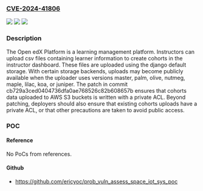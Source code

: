 ### [CVE-2024-41806](https://cve.mitre.org/cgi-bin/cvename.cgi?name=CVE-2024-41806)
![](https://img.shields.io/static/v1?label=Product&message=edx-platform&color=blue)
![](https://img.shields.io/static/v1?label=Version&message=%3D%20%3C%20cb729a3ced0404736dfa0ae768526c82b608657b%20&color=brighgreen)
![](https://img.shields.io/static/v1?label=Vulnerability&message=CWE-284%3A%20Improper%20Access%20Control&color=brighgreen)

### Description

The Open edX Platform is a learning management platform. Instructors can upload csv files containing learner information to create cohorts in the instructor dashboard. These files are uploaded using the django default storage. With certain storage backends, uploads may become publicly available when the uploader uses versions master, palm, olive, nutmeg, maple, lilac, koa, or juniper. The patch in commit cb729a3ced0404736dfa0ae768526c82b608657b ensures that cohorts data uploaded to AWS S3 buckets is written with a private ACL. Beyond patching, deployers should also ensure that existing cohorts uploads have a private ACL, or that other precautions are taken to avoid public access.

### POC

#### Reference
No PoCs from references.

#### Github
- https://github.com/ericyoc/prob_vuln_assess_space_iot_sys_poc

